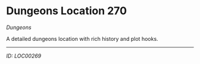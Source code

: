 # Dungeons Location 270

*Dungeons*

A detailed dungeons location with rich history and plot hooks.

---
*ID: LOC00269*